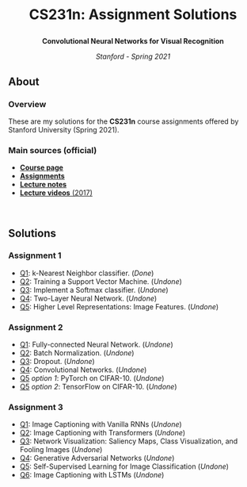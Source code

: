 # <p align="center"><b>CS231n: Assignment Solutions</b></p>

<p align="center"><b>Convolutional Neural Networks for Visual Recognition</b></p>
<p align="center"><i>Stanford - Spring 2021</i></p>

## About

### Overview

These are my solutions for the **CS231n** course assignments offered by Stanford University (Spring 2021).

### Main sources (official)

* [**Course page**](http://cs231n.stanford.edu/index.html)
* [**Assignments**](http://cs231n.stanford.edu/assignments.html)
* [**Lecture notes**](https://cs231n.github.io/)
* [**Lecture videos** (2017)](https://www.youtube.com/playlist?list=PLC1qU-LWwrF64f4QKQT-Vg5Wr4qEE1Zxk)

&nbsp;

## Solutions

### Assignment 1

* [Q1](assignment1/knn.ipynb): k-Nearest Neighbor classifier. (_Done_)
* [Q2](assignment1/svm.ipynb): Training a Support Vector Machine. (_Undone_)
* [Q3](assignment1/softmax.ipynb): Implement a Softmax classifier. (_Undone_)
* [Q4](assignment1/two_layer_net.ipynb): Two-Layer Neural Network. (_Undone_)
* [Q5](assignment1/features.ipynb): Higher Level Representations: Image Features. (_Undone_)

### Assignment 2

* [Q1](assignment2/FullyConnectedNets.ipynb): Fully-connected Neural Network. (_Undone_)
* [Q2](assignment2/BatchNormalization.ipynb): Batch Normalization. (_Undone_)
* [Q3](assignment2/Dropout.ipynb): Dropout. (_Undone_)
* [Q4](assignment2/ConvolutionalNetworks.ipynb): Convolutional Networks. (_Undone_)
* [Q5](assignment2/PyTorch.ipynb) _option 1_: PyTorch on CIFAR-10. (_Undone_)
* [Q5](assignment2/TensorFlow.ipynb) _option 2_: TensorFlow on CIFAR-10. (_Undone_)

### Assignment 3

* [Q1](assignment3/RNN_Captioning.ipynb): Image Captioning with Vanilla RNNs (_Undone_)
* [Q2](assignment3/Transformer_Captioning.ipynb): Image Captioning with Transformers (_Undone_)
* [Q3](assignment3/Network_Visualization.ipynb): Network Visualization: Saliency Maps, Class Visualization, and Fooling Images (_Undone_)
* [Q4](assignment3/Generative_Adversarial_Networks.ipynb): Generative Adversarial Networks (_Undone_)
* [Q5](assignment3/Self_Supervised_Learning.ipynb): Self-Supervised Learning for Image Classification (_Undone_)
* [Q6](assignment3/LSTM_Captioning.ipynb): Image Captioning with LSTMs (_Undone_)

&nbsp;
